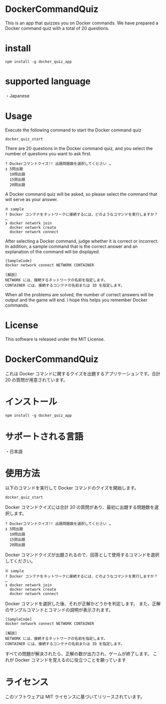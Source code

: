 # DockerCommandQuiz

This is an app that quizzes you on Docker commands.
We have prepared a Docker command quiz with a total of 20 questions.

# install

```
npm install -g docker_quiz_app
```

# supported language

・Japanese

# Usage

Execute the following command to start the Docker command quiz

```
docker_quiz_start
```

There are 20 questions in the Docker command quiz, and you select the number of questions you want to ask first.

```
? Dockerコマンドクイズ!! 出題問題数を選択してください …
❯ 5問出題
  10問出題
  15問出題
  20問出題
```

A Docker command quiz will be asked, so please select the command that will serve as your answer.

```
※ sample
? Docker コンテナをネットワークに接続するには、どのようなコマンドを実行しますか？ …
❯ docker network join
  docker network create
  docker network connect
```

After selecting a Docker command, judge whether it is correct or incorrect.
In addition, a sample command that is the correct answer and an explanation of the command will be displayed.

```
[SampleCode]
docker network connect NETWORK CONTAINER

[解説]
NETWORK には、接続するネットワークの名前を指定します。
CONTAINER には、接続するコンテナの名前または ID を指定します。
```

When all the problems are solved, the number of correct answers will be output and the game will end.
I hope this helps you remember Docker commands.

# License

This software is released under the MIT License.

# DockerCommandQuiz

これは Docker コマンドに関するクイズを出題するアプリケーションです。合計 20 の質問が用意されています。

# インストール

```
npm install -g docker_quiz_app
```

# サポートされる言語

・日本語

# 使用方法

以下のコマンドを実行して Docker コマンドのクイズを開始します。

```
docker_quiz_start
```

Docker コマンドクイズには合計 20 の質問があり、最初に出題する問題数を選択します。

```
? Dockerコマンドクイズ!! 出題問題数を選択してください …
❯ 5問出題
  10問出題
  15問出題
  20問出題
```

Docker コマンドクイズが出題されるので、回答として使用するコマンドを選択してください。

```
※ sample
? Docker コンテナをネットワークに接続するには、どのようなコマンドを実行しますか？ …
❯ docker network join
  docker network create
  docker network connect
```

Docker コマンドを選択した後、それが正解かどうかを判定します。
また、正解のサンプルコマンドとコマンドの説明が表示されます。

```
[SampleCode]
docker network connect NETWORK CONTAINER

[解説]
NETWORK には、接続するネットワークの名前を指定します。
CONTAINER には、接続するコンテナの名前または ID を指定します。
```

すべての問題が解決されたら、正解の数が出力され、ゲームが終了します。
これが Docker コマンドを覚えるのに役立つことを願っています

# ライセンス

このソフトウェアは MIT ライセンスに基づいてリリースされています。
